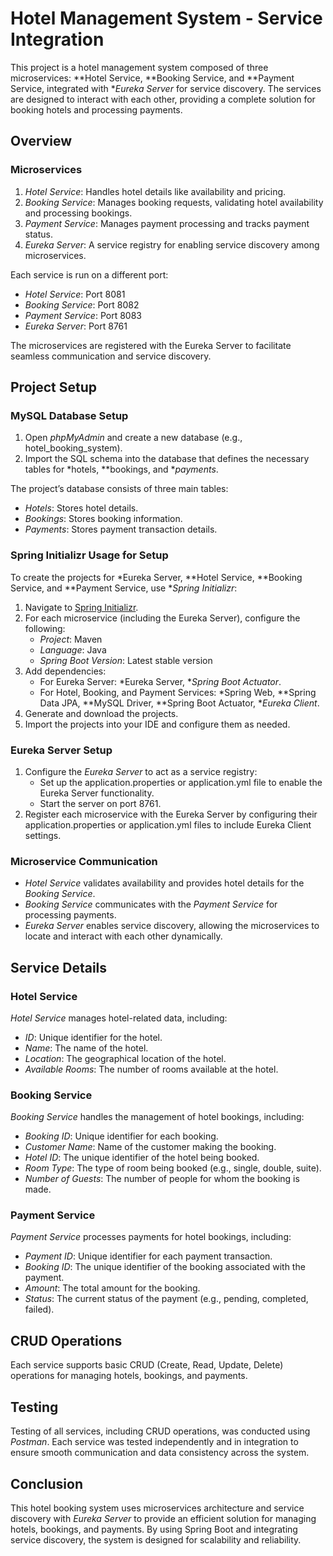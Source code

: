 # Hotel Management System - Service Integration

This project is a hotel management system composed of three microservices: **Hotel Service, **Booking Service, and **Payment Service, integrated with **Eureka Server* for service discovery. The services are designed to interact with each other, providing a complete solution for booking hotels and processing payments.

## Overview

### Microservices
1. *Hotel Service*: Handles hotel details like availability and pricing.
2. *Booking Service*: Manages booking requests, validating hotel availability and processing bookings.
3. *Payment Service*: Manages payment processing and tracks payment status.
4. *Eureka Server*: A service registry for enabling service discovery among microservices.

Each service is run on a different port:
- *Hotel Service*: Port 8081
- *Booking Service*: Port 8082
- *Payment Service*: Port 8083
- *Eureka Server*: Port 8761

The microservices are registered with the Eureka Server to facilitate seamless communication and service discovery.

## Project Setup

### MySQL Database Setup

1. Open *phpMyAdmin* and create a new database (e.g., hotel_booking_system).
2. Import the SQL schema into the database that defines the necessary tables for *hotels, **bookings, and **payments*.

The project’s database consists of three main tables:
- *Hotels*: Stores hotel details.
- *Bookings*: Stores booking information.
- *Payments*: Stores payment transaction details.

### Spring Initializr Usage for Setup

To create the projects for *Eureka Server, **Hotel Service, **Booking Service, and **Payment Service, use **Spring Initializr*:

1. Navigate to [Spring Initializr](https://start.spring.io/).
2. For each microservice (including the Eureka Server), configure the following:
   - *Project*: Maven
   - *Language*: Java
   - *Spring Boot Version*: Latest stable version
3. Add dependencies:
   - For Eureka Server: *Eureka Server, **Spring Boot Actuator*.
   - For Hotel, Booking, and Payment Services: *Spring Web, **Spring Data JPA, **MySQL Driver, **Spring Boot Actuator, **Eureka Client*.
4. Generate and download the projects.
5. Import the projects into your IDE and configure them as needed.

### Eureka Server Setup

1. Configure the *Eureka Server* to act as a service registry:
   - Set up the application.properties or application.yml file to enable the Eureka Server functionality.
   - Start the server on port 8761.
2. Register each microservice with the Eureka Server by configuring their application.properties or application.yml files to include Eureka Client settings.

### Microservice Communication

- *Hotel Service* validates availability and provides hotel details for the *Booking Service*.
- *Booking Service* communicates with the *Payment Service* for processing payments.
- *Eureka Server* enables service discovery, allowing the microservices to locate and interact with each other dynamically.

## Service Details

### Hotel Service

*Hotel Service* manages hotel-related data, including:

- *ID*: Unique identifier for the hotel.
- *Name*: The name of the hotel.
- *Location*: The geographical location of the hotel.
- *Available Rooms*: The number of rooms available at the hotel.

### Booking Service

*Booking Service* handles the management of hotel bookings, including:

- *Booking ID*: Unique identifier for each booking.
- *Customer Name*: Name of the customer making the booking.
- *Hotel ID*: The unique identifier of the hotel being booked.
- *Room Type*: The type of room being booked (e.g., single, double, suite).
- *Number of Guests*: The number of people for whom the booking is made.

### Payment Service

*Payment Service* processes payments for hotel bookings, including:

- *Payment ID*: Unique identifier for each payment transaction.
- *Booking ID*: The unique identifier of the booking associated with the payment.
- *Amount*: The total amount for the booking.
- *Status*: The current status of the payment (e.g., pending, completed, failed).

## CRUD Operations

Each service supports basic CRUD (Create, Read, Update, Delete) operations for managing hotels, bookings, and payments. 

## Testing

Testing of all services, including CRUD operations, was conducted using *Postman*. Each service was tested independently and in integration to ensure smooth communication and data consistency across the system.

## Conclusion

This hotel booking system uses microservices architecture and service discovery with *Eureka Server* to provide an efficient solution for managing hotels, bookings, and payments. By using Spring Boot and integrating service discovery, the system is designed for scalability and reliability.
